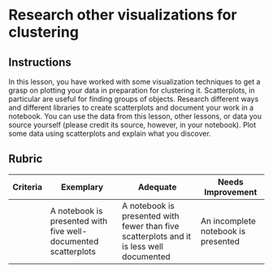 # Research other visualizations for clustering

## Instructions

In this lesson, you have worked with some visualization techniques to get a grasp on plotting your data in preparation for clustering it. Scatterplots, in particular are useful for finding groups of objects. Research different ways and different libraries to create scatterplots and document your work in a notebook. You can use the data from this lesson, other lessons, or data you source yourself (please credit its source, however, in your notebook). Plot some data using scatterplots and explain what you discover.

## Rubric

| Criteria | Exemplary                                                      | Adequate                                                                                 | Needs Improvement                   |
| -------- | -------------------------------------------------------------- | ---------------------------------------------------------------------------------------- | ----------------------------------- |
|          | A notebook is presented with five well-documented scatterplots | A notebook is presented with fewer than five scatterplots and it is less well documented | An incomplete notebook is presented |
